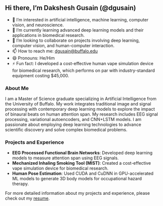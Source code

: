 ## Hi there, I’m Dakshesh Gusain (@dgusain)

- 👀 I’m interested in artificial intelligence, machine learning, computer vision, and neuroscience.
- 🌱 I’m currently learning advanced deep learning models and their applications in biomedical research.
- 💞️ I’m looking to collaborate on projects involving deep learning, computer vision, and human-computer interaction.
- 📫 How to reach me: [dgusain@buffalo.edu](mailto:dgusain@buffalo.edu)
- 😄 Pronouns: He/Him
- ⚡ Fun fact: I developed a cost-effective human vape simulation device for biomedical research, which performs on par with industry-standard equipment costing $45,000.

### About Me

I am a Master of Science graduate specializing in Artificial Intelligence from the University of Buffalo. My work integrates traditional image and signal processing with contemporary deep learning models to explore the impact of binaural beats on human attention span. My research includes EEG signal processing, variational autoencoders, and CNN+LSTM models. I am passionate about employing deep learning technologies to advance scientific discovery and solve complex biomedical problems.

### Projects and Experience

- **EEG Processed Functional Brain Networks**: Developed deep learning models to measure attention span using EEG signals.
- **Mechanized Inhaling Smoking Tool (MIST)**: Created a cost-effective vape simulation device for biomedical research.
- **Human Pose Estimation**: Used CUDA and CuDNN in GPU-accelerated ML models to generate 3D body models for occupational hazard therapy.

For more detailed information about my projects and experience, please check out my [resume]([https://buffalo.box.com/s/oo57egmu80n0fk33ebon50pydogpb2iw](https://buffalo.box.com/s/9xfx1ny4gd4kukevsdp97xe1s99xotnf)).

<!---
dgusain/dgusain is a ✨ special ✨ repository because its `README.md` (this file) appears on your GitHub profile.
You can click the Preview link to take a look at your changes.
--->

